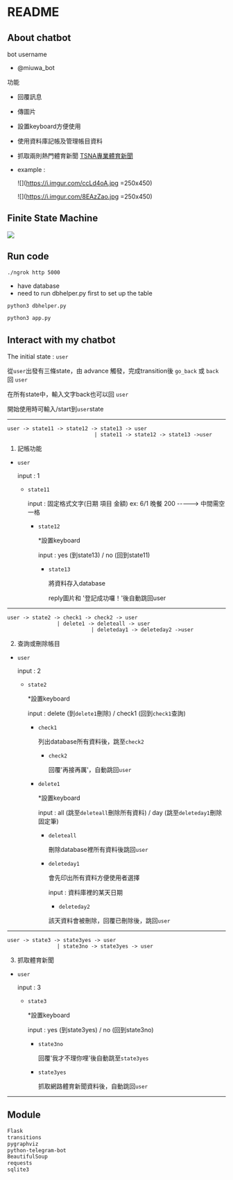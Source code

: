 # README

## About chatbot

bot username

+ @miuwa_bot

功能

+ 回覆訊息

+ 傳圖片

+ 設置keyboard方便使用 

+ 使用資料庫記帳及管理帳目資料 

+ 抓取兩則熱門體育新聞 [TSNA專業體育新聞](https://www.google.com.tw/search?client=safari&rls=en&q=www.tsna.com.tw&ie=UTF-8&oe=UTF-8&gfe_rd=cr&ei=J9EvWeWmO_D88we6yL-gAw)

+ example :

    ![](https://i.imgur.com/ccLd4oA.jpg =250x450)
    
    ![](https://i.imgur.com/8EAzZao.jpg =250x450)


## Finite State Machine

![](https://i.imgur.com/j6IrRh1.jpg)

## Run code 

```sh
./ngrok http 5000
```

* have database
* need to run dbhelper.py first to set up  the table

```sh
python3 dbhelper.py

python3 app.py
```

## Interact with my chatbot


The initial state : `user`

從`user`出發有三條state，由 advance 觸發，完成transition後 `go_back` 或 `back` 回 `user`

在所有state中，輸入文字back也可以回 `user`

開始使用時可輸入/start到`user`state
*****

``` 
user -> state11 -> state12 -> state13 -> user 
                            | state11 -> state12 -> state13 ->user    
```                          

1. 記帳功能

+ `user`  

    input : 1
    
    + `state11` 
     
        input : 固定格式文字(日期 項目 金額)  ex: 6/1 晚餐 200 -----> 中間需空一格
        
        + `state12` 
       
          *設置keyboard
          
          input : yes (到state13)  /  no (回到state11) 
          
            + `state13`  
             
                將資料存入database
                
                reply圖片和 '登記成功囉！'後自動跳回user

           
*****
```
user -> state2 -> check1 -> check2 -> user
                | delete1 -> deleteall -> user
                           | deleteday1 -> deleteday2 ->user
```

2. 查詢或刪除帳目

+ `user`  

    input : 2
    
    + `state2` 
     
        *設置keyboard
        
         input : delete (到`delete1`刪除)  /  check1 (回到`check1`查詢) 
        
        + `check1` 
       
          列出database所有資料後，跳至`check2`
          
            + `check2`
            
              回覆'再接再厲'，自動跳回`user`
            
        + `delete1`
        
            *設置keyboard
           
            input : all (跳至`deleteall`刪除所有資料) / day (跳至`deleteday1`刪除固定筆)
            
            + `deleteall` 
                
                刪除database裡所有資料後跳回`user`
            
            + `deleteday1`
                
                會先印出所有資料方便使用者選擇
                
                input : 資料庫裡的某天日期
                
                + `deleteday2`
 
                 該天資料會被刪除，回覆已刪除後，跳回`user`
                

*****

```
user -> state3 -> state3yes -> user
                | state3no -> state3yes -> user
```

3. 抓取體育新聞

+ `user`  

    input : 3
    
    + `state3` 
     
        *設置keyboard
        
         input : yes (到state3yes)  /  no (回到state3no) 
        
        + `state3no` 
       
          回覆'我才不理你哩'後自動跳至`state3yes`
          
        + `state3yes`  
             
          抓取網路體育新聞資料後，自動跳回`user`  

*****


## Module

```sh
Flask
transitions
pygraphviz
python-telegram-bot
BeautifulSoup
requests
sqlite3
```